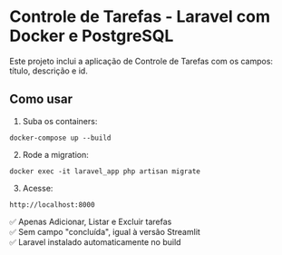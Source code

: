 # Controle de Tarefas - Laravel com Docker e PostgreSQL

Este projeto inclui a aplicação de Controle de Tarefas com os campos: título, descrição e id.

## Como usar

1. Suba os containers:
```
docker-compose up --build
```

2. Rode a migration:
```
docker exec -it laravel_app php artisan migrate
```

3. Acesse:
```
http://localhost:8000
```

✅ Apenas Adicionar, Listar e Excluir tarefas  
✅ Sem campo "concluída", igual à versão Streamlit  
✅ Laravel instalado automaticamente no build